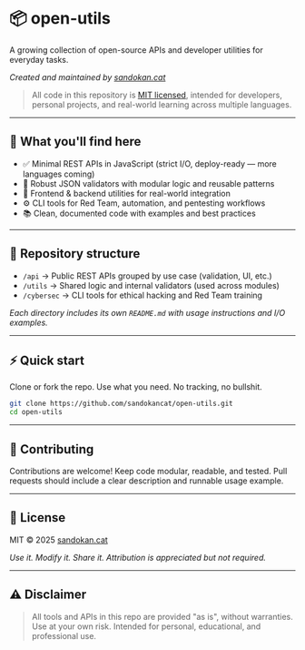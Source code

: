 # 📦 open-utils

A growing collection of open-source APIs and developer utilities for everyday tasks.

*Created and maintained by [sandokan.cat](https://sandokan.cat)*

> All code in this repository is [MIT licensed](https://opensource.org/licenses/MIT), intended for developers, personal projects, and real-world learning across multiple languages.

---

## 🚀 What you'll find here

- ✅ Minimal REST APIs in JavaScript (strict I/O, deploy-ready — more languages coming)
- 🧪 Robust JSON validators with modular logic and reusable patterns
- 🧩 Frontend & backend utilities for real-world integration
- ⚙️ CLI tools for Red Team, automation, and pentesting workflows
- 📚 Clean, documented code with examples and best practices

---

## 📁 Repository structure

- `/api` → Public REST APIs grouped by use case (validation, UI, etc.)
- `/utils` → Shared logic and internal validators (used across modules)
- `/cybersec` → CLI tools for ethical hacking and Red Team training

*Each directory includes its own `README.md` with usage instructions and I/O examples.*

---

## ⚡ Quick start

Clone or fork the repo. Use what you need. No tracking, no bullshit.

```bash
git clone https://github.com/sandokancat/open-utils.git
cd open-utils
```

---

## 🤝 Contributing

Contributions are welcome! Keep code modular, readable, and tested.
Pull requests should include a clear description and runnable usage example.

---

## 📝 License

MIT © 2025 [sandokan.cat](https://sandokan.cat)

*Use it. Modify it. Share it. Attribution is appreciated but not required.*

---

## ⚠️ Disclaimer

> All tools and APIs in this repo are provided "as is", without warranties. Use at your own risk. Intended for personal, educational, and professional use.
